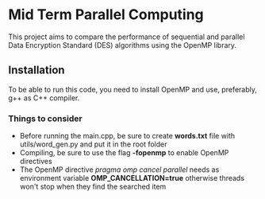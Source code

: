 # Mid Term Parallel Computing

This project aims to compare the performance of sequential and parallel Data Encryption Standard (DES) algorithms using the OpenMP library.

## Installation

To be able to run this code, you need to install OpenMP and use, preferably, g++ as C++ compiler.

### Things to consider

- Before running the main.cpp, be sure to create **words.txt** file with utils/word_gen.py and put it in the root folder
- Compiling, be sure to use the flag **-fopenmp** to enable OpenMP directives
- The OpenMP directive *pragma omp cancel parallel* needs as environment variable **OMP_CANCELLATION=true** otherwise threads won't stop when they find the searched item
